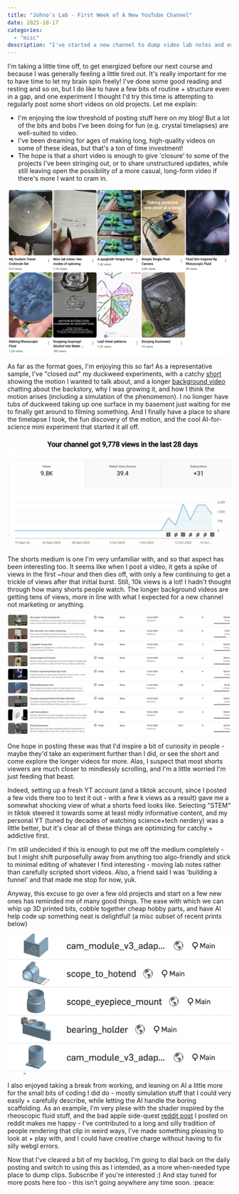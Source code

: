 ```yaml
---
title: "Johno's Lab - First Week of A New YouTube Channel"
date: 2025-10-17
categories: 
  - "misc"
description: "I've started a new channel to dump video lab notes and experiments. This post collects thoughts after a week of posting bits and bobs."
---
```


I'm taking a little time off, to get energized before our next course and because I was generally feeling a little tired out. It's really important for me to have time to let my brain spin freely! I've done some good reading and resting and so on, but I do like to have a few bits of routine + structure even in a gap, and one experiment I thought I'd try this time is attempting to regularly post some short videos on old projects. Let me explain:

- I'm enjoying the low threshold of posting stuff here on my blog! But a lot of the bits and bobs I've been doing for fun (e.g. crystal timelapses) are well-suited to video.
- I've been dreaming for ages of making long, high-quality videos on some of these ideas, but that's a ton of time investment!
- The hope is that a short video is enough to give 'closure' to some of the projects I've been stringing out, or to share unstructured updates, while still leaving open the possibility of a more casual, long-form video if there's more I want to cram in.

![](images/shorts_thumbs.png)

As far as the format goes, I'm enjoying this so far! As a representative sample, I've "closed out" my duckweed experiments, with a catchy [short](https://www.youtube.com/shorts/qcPMMdFlzqc) showing the motion I wanted to talk about, and a longer [background video](https://www.youtube.com/watch?v=4tjFAJ01_nM) chatting about the backstory, why I was growing it, and how I think the motion arises (including a simulation of the phenomenon). I no lionger have tubs of duckweed taking up one surface in my basement just waiting for me to finally get around to filming something. And I finally have a place to share the timelapse I took, the fun discovery of the motion, and the cool AI-for-science mini experiment that started it all off.

![](images/shorts_stats.png)

The shorts medium is one I'm very unfamiliar with, and so that aspect has been interesting too. It seems like when I post a video, it gets a spike of views in the first ~hour and then dies off, with only a few continuing to get a trickle of views after that initial burst. Still, 10k views is a lot! I hadn't thought through how many shorts people watch. The longer background videos are getting tens of views, more in line with what I expected for a new channel not marketing or anything.

![](images/shorts_views.png)

One hope in posting these was that I'd inspire a bit of curiosity in people - maybe they'd take an experiment further than I did, or see the short and come explore the longer videos for more. Alas, I suspect that most shorts viewers are much closer to mindlessly scrolling, and I'm a little worried I'm just feeding that beast. 

Indeed, setting up a fresh YT account (and a tiktok account, since I posted a few vids there too to test it out - with a few k views as a result) gave me a somewhat shocking view of what a shorts feed looks like. Selecting "STEM" in tiktok steered it towards some at least midly informative content, and my personal YT (tuned by decades of watching science+tech nerdery) was a little better, but it's clear all of these things are optimizing for catchy + addictive first.

I'm still undecided if this is enough to put me off the medium completely - but I might shift purposefully away from anything too algo-friendly and stick to minimal editing of whatever I find interesting - moving lab notes rather than carefully scripted short videos. Also, a friend said I was 'building a funnel' and that made me stop for now, yuk.

Anyway, this excuse to go over a few old projects and start on a few new ones has reminded me of many good things. The ease with which we can whip up 3D printed bits, cobble together cheap hobby parts, and have AI help code up something neat is delightful! (a misc subset of recent prints below)

![](images/3d_prints.png)

I also enjoyed taking a break from working, and leaning on AI a little more for the small bits of coding I did do - mostly simulation stuff that I could very easily + carefully describe, while letting the AI handle the boring scaffolding. As an example, I'm very plese with the shader inspired by the rheoscopic fluid stuff, and the bad apple side-quest [reddit post](https://www.reddit.com/poststats/1o88ujh) I posted on reddit makes me happy - I've contributed to a long and silly tradition of people rendering that clip in weird ways, I've made something pleasing to look at + play with, and I could have creative charge without having to fix silly webgl errors.

Now that I've cleared a bit of my backlog, I'm going to dial back on the daily posting and switch to using this as I intended, as a more when-needed type place to dump clips. Subscribe if you're interested :) And stay tuned for more posts here too - this isn't going anywhere any time soon. :peace: